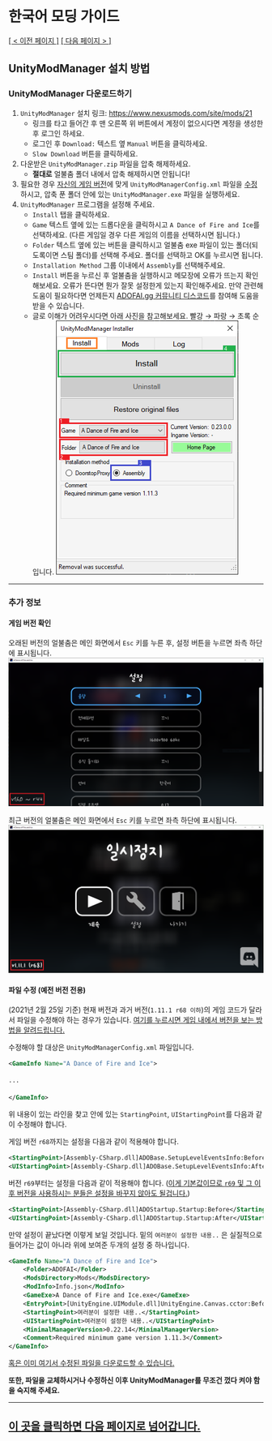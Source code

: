 # 한국어 모딩 가이드
<ins>[[ < 이전 페이지 ]](./main.md)</ins> <ins>[[ 다음 페이지 > ]](./use-2.md)</ins>

## UnityModManager 설치 방법

### UnityModManager 다운로드하기

1. `UnityModManager` 설치 링크: https://www.nexusmods.com/site/mods/21
    * 링크를 타고 들어간 후 맨 오른쪽 위 버튼에서 계정이 없으시다면 계정을 생성한 후 로그인 하세요.
    * 로그인 후 `Download:` 텍스트 옆 `Manual` 버튼을 클릭하세요.
    * `Slow Download` 버튼을 클릭하세요.
2. 다운받은 `UnityModManager.zip` 파일을 압축 해제하세요.
    * **절대로** 얼불춤 폴더 내에서 압축 해제하시면 안됩니다!
3. 필요한 경우 [자신의 게임 버전](#게임-버전-확인)에 맞게 `UnityModManagerConfig.xml` 파일을 [수정](#파일-수정)하시고, 압축 푼 폴더 안에 있는 `UnityModManager.exe` 파일을 실행하세요.
4. `UnityModManager` 프로그램을 설정해 주세요.
    * `Install` 탭을 클릭하세요.
    * `Game` 텍스트 옆에 있는 드롭다운을 클릭하시고 `A Dance of Fire and Ice`를 선택하세요. (다른 게임일 경우 다른 게임의 이름을 선택하시면 됩니다.)
    * `Folder` 텍스트 옆에 있는 버튼을 클릭하시고 얼불춤 exe 파일이 있는 폴더(되도록이면 스팀 폴더)를 선택해 주세요. 폴더를 선택하고 OK를 누르시면 됩니다.
    * `Installation Method` 그룹 이내에서 `Assembly`를 선택해주세요.
    * `Install` 버튼을 누르신 후 얼불춤을 실행하시고 메모장에 오류가 뜨는지 확인해보세요. 오류가 뜬다면 뭔가 잘못 설정한게 있는지 확인해주세요. 만약 관련해 도움이 필요하다면 언제든지 [ADOFAI.gg 커뮤니티 디스코드](https://discord.gg/TKdpbUUfUa)를 참여해 도움을 받을 수 있습니다.
    * 글로 이해가 어려우시다면 아래 사진을 참고해보세요. 빨강 → 파랑 → 초록 순입니다.
    ![](../resources/use-1/image1.png)

---

<!-- Additonal Info -->
### 추가 정보
#### 게임 버전 확인

오래된 버전의 얼불춤은 메인 화면에서 `Esc` 키를 누른 후, 설정 버튼을 누르면 좌측 하단에 표시됩니다.
![](../resources/use-1/image2.png)

최근 버전의 얼불춤은 메인 화면에서 `Esc` 키를 누르면 좌측 하단에 표시됩니다.
![](../resources/use-1/image3.png)

#### 파일 수정 (예전 버전 전용)

(2021년 2월 25일 기준) 현재 버전과 과거 버전(`1.11.1 r68 이하`)의 게임 코드가 달라서 파일을 수정해야 하는 경우가 있습니다. [여기를 누르시면 게임 내에서 버전을 보는 방법을 알려드립니다.](#게임-버전-확인)

수정해야 할 대상은 `UnityModManagerConfig.xml` 파일입니다.
```xml
<GameInfo Name="A Dance of Fire and Ice">

...

</GameInfo>
```

위 내용이 있는 라인을 찾고 안에 있는 `StartingPoint`, `UIStartingPoint`를 다음과 같이 수정해야 합니다.

게임 버전 `r68`까지는 설정을 다음과 같이 적용해야 합니다.

```xml
<StartingPoint>[Assembly-CSharp.dll]ADOBase.SetupLevelEventsInfo:Before</StartingPoint>
<UIStartingPoint>[Assembly-CSharp.dll]ADOBase.SetupLevelEventsInfo:After</UIStartingPoint>
```

버전 `r69`부터는 설정을 다음과 같이 적용해야 합니다. (<ins>이게 기본값이므로 `r69` 및 그 이후 버전을 사용하시는 분들은 설정을 바꾸지 않아도 될겁니다.</ins>)

```xml
<StartingPoint>[Assembly-CSharp.dll]ADOStartup.Startup:Before</StartingPoint>
<UIStartingPoint>[Assembly-CSharp.dll]ADOStartup.Startup:After</UIStartingPoint>
```

만약 설정이 끝났다면 이렇게 보일 것입니다. 밑의 `여러분이 설정한 내용..` 은 실질적으로 들어가는 값이 아니라 위에 보여준 두개의 설정 중 하나입니다.
```xml
<GameInfo Name="A Dance of Fire and Ice">
    <Folder>ADOFAI</Folder>
    <ModsDirectory>Mods</ModsDirectory>
    <ModInfo>Info.json</ModInfo>
    <GameExe>A Dance of Fire and Ice.exe</GameExe>
    <EntryPoint>[UnityEngine.UIModule.dll]UnityEngine.Canvas.cctor:Before</EntryPoint>
    <StartingPoint>여러분이 설정한 내용..</StartingPoint>
    <UIStartingPoint>여러분이 설정한 내용..</UIStartingPoint>
    <MinimalManagerVersion>0.22.14</MinimalManagerVersion>
    <Comment>Required minimum game version 1.11.3</Comment>
</GameInfo> 
```

[혹은 이미 여기서 수정된 파일을 다운로드할 수 있습니다.](https://drive.google.com/file/d/1BZ6XJwMnb9KsKtLcuQ5JctRs81nw_60V/view?usp=sharing)

__**또한, 파일을 교체하시거나 수정하신 이후 UnityModManager를 무조건 껐다 켜야 함을 숙지해 주세요.**__

---

## [이 곳을 클릭하면 다음 페이지로 넘어갑니다.](./use-2.md)